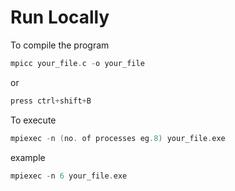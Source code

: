 # Run Locally

To compile the program
```c
mpicc your_file.c -o your_file
```

or
```c
press ctrl+shift+B
```
To execute
```c
mpiexec -n (no. of processes eg.8) your_file.exe
```
example
```c
mpiexec -n 6 your_file.exe
```
